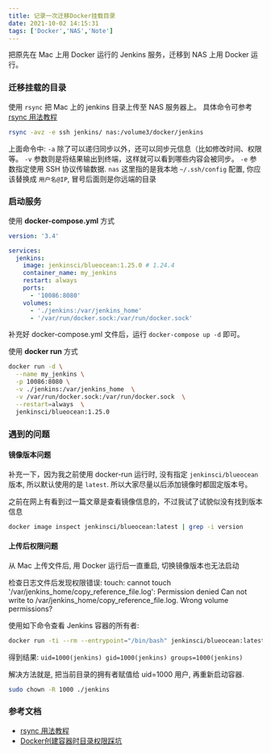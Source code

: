 ```yaml
---
title: 记录一次迁移Docker挂载目录
date: 2021-10-02 14:15:31
tags: ['Docker','NAS','Note']
---
```


把原先在 Mac 上用 Docker 运行的 Jenkins 服务，迁移到 NAS 上用 Docker 运行。

<!--more-->

### 迁移挂载的目录

使用 `rsync` 把 Mac 上的 jenkins 目录上传至 NAS 服务器上。 具体命令可参考 [rsync 用法教程](http://www.ruanyifeng.com/blog/2020/08/rsync.html)

```bash
rsync -avz -e ssh jenkins/ nas:/volume3/docker/jenkins
```

上面命令中:
  `-a`  除了可以递归同步以外，还可以同步元信息（比如修改时间、权限等。
  `-v`  参数则是将结果输出到终端，这样就可以看到哪些内容会被同步。
  `-e`  参数指定使用 SSH 协议传输数据.
  `nas` 这里指的是我本地 `~/.ssh/config` 配置, 你应该替换成 `用户名@IP`, 冒号后面则是你远端的目录

### 启动服务

 使用 **docker-compose.yml** 方式

```yml
version: '3.4'

services:
  jenkins:
    image: jenkinsci/blueocean:1.25.0 # 1.24.4
    container_name: my_jenkins
    restart: always
    ports:
      - '10086:8080'
    volumes:
      - './jenkins:/var/jenkins_home'
      - '/var/run/docker.sock:/var/run/docker.sock'
```

补充好 docker-compose.yml 文件后，运行 `docker-compose up -d` 即可。

使用 **docker run** 方式

```bash
docker run -d \
  --name my_jenkins \
  -p 10086:8080 \
  -v ./jenkins:/var/jenkins_home  \
  -v /var/run/docker.sock:/var/run/docker.sock  \
  --restart=always  \
  jenkinsci/blueocean:1.25.0
```

### 遇到的问题

#### 镜像版本问题

补充一下，因为我之前使用 docker-run 运行时, 没有指定 `jenkinsci/blueocean` 版本, 所以默认使用的是 `latest`. 所以大家尽量以后添加镜像时都固定版本号。

之前在网上有看到过一篇文章是查看镜像信息的，不过我试了试貌似没有找到版本信息

```bash
docker image inspect jenkinsci/blueocean:latest | grep -i version
```

#### 上传后权限问题

从 Mac 上传文件后, 用 Docker 运行后一直重启, 切换镜像版本也无法启动

检查日志文件后发现权限错误:
touch: cannot touch '/var/jenkins_home/copy_reference_file.log': Permission denied
Can not write to /var/jenkins_home/copy_reference_file.log. Wrong volume permissions?

使用如下命令查看 Jenkins 容器的所有者:

```bash
docker run -ti --rm --entrypoint="/bin/bash" jenkinsci/blueocean:latest -c "whoami && id"
```

得到结果: `uid=1000(jenkins) gid=1000(jenkins) groups=1000(jenkins)`

解决方法就是, 把当前目录的拥有者赋值给 uid=1000 用户, 再重新启动容器.

```bash
sudo chown -R 1000 ./jenkins
```

### 参考文档

+ [rsync 用法教程](http://www.ruanyifeng.com/blog/2020/08/rsync.html)
+ [Docker创建容器时目录权限踩坑](https://www.jb51.net/article/181985.htm)
